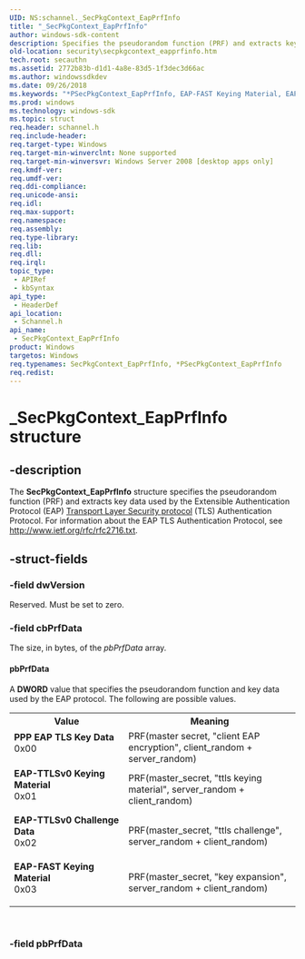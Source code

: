 ```yaml
---
UID: NS:schannel._SecPkgContext_EapPrfInfo
title: "_SecPkgContext_EapPrfInfo"
author: windows-sdk-content
description: Specifies the pseudorandom function (PRF) and extracts key data used by the Extensible Authentication Protocol (EAP) Transport Layer Security protocol (TLS) Authentication Protocol.
old-location: security\secpkgcontext_eapprfinfo.htm
tech.root: secauthn
ms.assetid: 2772b83b-d1d1-4a8e-83d5-1f3dec3d66ac
ms.author: windowssdkdev
ms.date: 09/26/2018
ms.keywords: "*PSecPkgContext_EapPrfInfo, EAP-FAST Keying Material, EAP-TTLSv0 Challenge Data, EAP-TTLSv0 Keying Material, PPP EAP TLS Key Data, PSecPkgContext_EapPrfInfo, PSecPkgContext_EapPrfInfo structure pointer [Security], SecPkgContext_EapPrfInfo, SecPkgContext_EapPrfInfo structure [Security], _SecPkgContext_EapPrfInfo, schannel/PSecPkgContext_EapPrfInfo, schannel/SecPkgContext_EapPrfInfo, security.secpkgcontext_eapprfinfo"
ms.prod: windows
ms.technology: windows-sdk
ms.topic: struct
req.header: schannel.h
req.include-header: 
req.target-type: Windows
req.target-min-winverclnt: None supported
req.target-min-winversvr: Windows Server 2008 [desktop apps only]
req.kmdf-ver: 
req.umdf-ver: 
req.ddi-compliance: 
req.unicode-ansi: 
req.idl: 
req.max-support: 
req.namespace: 
req.assembly: 
req.type-library: 
req.lib: 
req.dll: 
req.irql: 
topic_type:
 - APIRef
 - kbSyntax
api_type:
 - HeaderDef
api_location:
 - Schannel.h
api_name:
 - SecPkgContext_EapPrfInfo
product: Windows
targetos: Windows
req.typenames: SecPkgContext_EapPrfInfo, *PSecPkgContext_EapPrfInfo
req.redist: 
---
```


# _SecPkgContext_EapPrfInfo structure


## -description


The <b>SecPkgContext_EapPrfInfo</b> structure specifies the pseudorandom function (PRF) and extracts key data used by the Extensible Authentication Protocol (EAP) <a href="https://msdn.microsoft.com/11f2e098-1d1e-473b-90ff-7b86eb923e9f">Transport Layer Security protocol</a> (TLS) Authentication Protocol. For information about the EAP TLS Authentication Protocol, see <a href="http://go.microsoft.com/fwlink/p/?linkid=84050">http://www.ietf.org/rfc/rfc2716.txt</a>.


## -struct-fields




### -field dwVersion

Reserved. Must be set to zero.


### -field cbPrfData

The size, in bytes, of the <i>pbPrfData</i> array.



#### pbPrfData

A <b>DWORD</b> value that specifies the pseudorandom function and key data used by the EAP protocol. The following are possible values.

<table>
<tr>
<th>Value</th>
<th>Meaning</th>
</tr>
<tr>
<td width="40%"><a id="PPP_EAP_TLS_Key_Data"></a><a id="ppp_eap_tls_key_data"></a><a id="PPP_EAP_TLS_KEY_DATA"></a><dl>
<dt><b>PPP EAP TLS Key Data</b></dt>
<dt>0x00</dt>
</dl>
</td>
<td width="60%">
PRF(master secret, "client EAP encryption", client_random + server_random)

</td>
</tr>
<tr>
<td width="40%"><a id="EAP-TTLSv0_Keying_Material"></a><a id="eap-ttlsv0_keying_material"></a><a id="EAP-TTLSV0_KEYING_MATERIAL"></a><dl>
<dt><b>EAP-TTLSv0 Keying Material</b></dt>
<dt>0x01</dt>
</dl>
</td>
<td width="60%">
PRF(master_secret, "ttls keying material", server_random + client_random)

</td>
</tr>
<tr>
<td width="40%"><a id="EAP-TTLSv0_Challenge_Data"></a><a id="eap-ttlsv0_challenge_data"></a><a id="EAP-TTLSV0_CHALLENGE_DATA"></a><dl>
<dt><b>EAP-TTLSv0 Challenge Data</b></dt>
<dt>0x02</dt>
</dl>
</td>
<td width="60%">
PRF(master_secret, "ttls challenge", server_random + client_random)

</td>
</tr>
<tr>
<td width="40%"><a id="EAP-FAST_Keying_Material"></a><a id="eap-fast_keying_material"></a><a id="EAP-FAST_KEYING_MATERIAL"></a><dl>
<dt><b>EAP-FAST Keying Material</b></dt>
<dt>0x03</dt>
</dl>
</td>
<td width="60%">
PRF(master_secret, "key expansion", server_random + client_random)

</td>
</tr>
</table>
 


### -field pbPrfData

 



